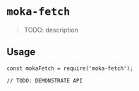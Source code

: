 # `moka-fetch`

> TODO: description

## Usage

```
const mokaFetch = require('moka-fetch');

// TODO: DEMONSTRATE API
```
